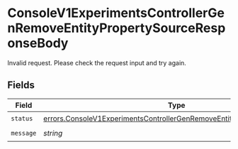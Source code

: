 # ConsoleV1ExperimentsControllerGenRemoveEntityPropertySourceResponseBody

Invalid request. Please check the request input and try again.


## Fields

| Field                                                                                                                                                                | Type                                                                                                                                                                 | Required                                                                                                                                                             | Description                                                                                                                                                          |
| -------------------------------------------------------------------------------------------------------------------------------------------------------------------- | -------------------------------------------------------------------------------------------------------------------------------------------------------------------- | -------------------------------------------------------------------------------------------------------------------------------------------------------------------- | -------------------------------------------------------------------------------------------------------------------------------------------------------------------- |
| `status`                                                                                                                                                             | [errors.ConsoleV1ExperimentsControllerGenRemoveEntityPropertySourceStatus](../../models/errors/consolev1experimentscontrollergenremoveentitypropertysourcestatus.md) | :heavy_check_mark:                                                                                                                                                   | N/A                                                                                                                                                                  |
| `message`                                                                                                                                                            | *string*                                                                                                                                                             | :heavy_check_mark:                                                                                                                                                   | N/A                                                                                                                                                                  |